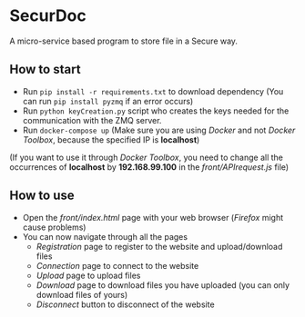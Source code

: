# SecurDoc

A micro-service based program to store file in a Secure way.

## How to start

- Run `pip install -r requirements.txt` to download dependency (You can run `pip install pyzmq` if an error occurs)
- Run `python keyCreation.py` script who creates the keys needed for the communication with the ZMQ server.
- Run `docker-compose up` (Make sure you are using *Docker* and not *Docker Toolbox*, because the specified IP is **localhost**)

(If you want to use it through *Docker Toolbox*, you need to change all the occurrences of **localhost** by
**192.168.99.100** in the *front/APIrequest.js* file)

## How to use 

- Open the *front/index.html* page with your web browser (*Firefox* might cause problems)
- You can now navigate through all the pages
    - *Registration* page to register to the website and upload/download files
    - *Connection* page to connect to the website
    - *Upload* page to upload files
    - *Download* page to download files you have uploaded (you can only download files of yours)
    - *Disconnect* button to disconnect of the website